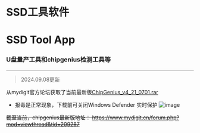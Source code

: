 # SSD工具软件
# SSD Tool App

### U盘量产工具和chipgenius检测工具等
 
---

> 2024.09.08更新

从mydigit官方论坛获取了当前最新版[ChipGenius_v4_21_0701.rar](https://www.mydigit.cn/forum.php?mod=viewthread&tid=263544)
+ 报毒是正常现象，下载前可关闭Windows Defender 实时保护
![image](https://github.com/user-attachments/assets/1160e92c-3410-4d4e-9b8f-77b7e6d5ca7d)

~~截至当前，chIpgenius最新版地址：
https://www.mydigit.cn/forum.php?mod=viewthread&tid=209287~~
